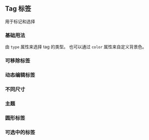 ## Tag 标签
用于标记和选择
<script setup lang="ts">
import CodePreview from "@/components/CodePreview/index.vue";
import BasicUsage from "./01_basic_usage.vue";
import RemovableTag from "./02_Removable_Tag.vue";
import DynamicEditableTag from "./03_Dynamic_Editable_Tag.vue";
import DifferentSize from "./04_Different_Size.vue";
import Theme from "./05_Theme.vue";
import CircleTag from "./06_Circle_Tag.vue";
import SelectableTag from "./07_Selectable_Tag.vue";
</script>

### 基础用法
由 `type` 属性来选择 tag 的类型。 也可以通过 `color` 属性来自定义背景色。

[//]: # (<BasicUsage/>)
<CodePreview comp-name="byte-tag" demo-name="01_basic_usage">
    <BasicUsage/>
</CodePreview>

### 可移除标签
<RemovableTag/>

### 动态编辑标签
<DynamicEditableTag/>

### 不同尺寸
<DifferentSize/>

### 主题
<Theme/>

### 圆形标签
<CircleTag/>

### 可选中的标签
<SelectableTag/>